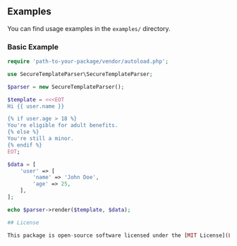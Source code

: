 ## Examples

You can find usage examples in the `examples/` directory.

### Basic Example

```php
require 'path-to-your-package/vendor/autoload.php';

use SecureTemplateParser\SecureTemplateParser;

$parser = new SecureTemplateParser();

$template = <<<EOT
Hi {{ user.name }}

{% if user.age > 18 %}
You're eligible for adult benefits.
{% else %}
You're still a minor.
{% endif %}
EOT;

$data = [
    'user' => [
        'name' => 'John Doe',
        'age' => 25,
    ],
];

echo $parser->render($template, $data);

## License

This package is open-source software licensed under the [MIT License](LICENSE).
